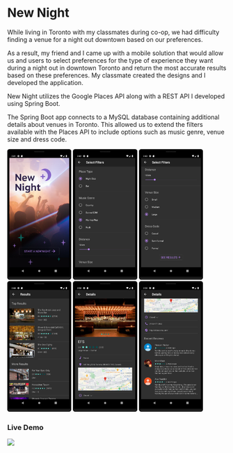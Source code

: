 # New Night

While living in Toronto with my classmates during co-op, we had difficulty finding a venue for a night out downtown based on our preferences.

As a result, my friend and I came up with a mobile solution that would allow us and users to select preferences for the type of experience they want during a night out in downtown Toronto and return the most accurate results based on these preferences. My classmate created the designs and I developed the application.

New Night utilizes the Google Places API along with a REST API I developed using Spring Boot. 

The Spring Boot app connects to a MySQL database containing additional details about venues in Toronto.
This allowed us to extend the filters available with the Places API to include options such as music genre, venue size and dress code.

<p align="left">
  <img src="https://github.com/haydnwiese/Personal-Website/blob/master/src/resources/projects/new_night/newNightWelcome.png" height="300">
  <img src="https://github.com/haydnwiese/Personal-Website/blob/master/src/resources/projects/new_night/newNightFilters1.png" height="300">
  <img src="https://github.com/haydnwiese/Personal-Website/blob/master/src/resources/projects/new_night/newNightFilters2.png" height="300">
  <img src="https://github.com/haydnwiese/Personal-Website/blob/master/src/resources/projects/new_night/newNightResults.png" height="300">
  <img src="https://github.com/haydnwiese/Personal-Website/blob/master/src/resources/projects/new_night/newNightDetails1.png" height="300">
  <img src="https://github.com/haydnwiese/Personal-Website/blob/master/src/resources/projects/new_night/newNightDetails2.png" height="300">
</p>

<h3>Live Demo</h3>
<img src="https://github.com/haydnwiese/Personal-Website/blob/master/src/resources/projects/new_night/demo.gif" height="500">
